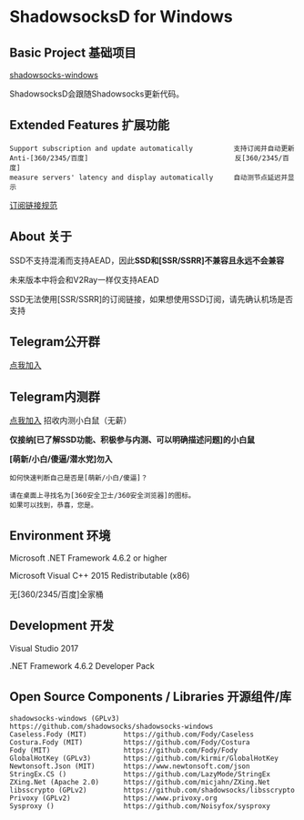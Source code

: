 ShadowsocksD for Windows
=======================

## Basic Project 基础项目

[shadowsocks-windows](https://github.com/shadowsocks/shadowsocks-windows)

ShadowsocksD会跟随Shadowsocks更新代码。

## Extended Features 扩展功能
```
Support subscription and update automatically          支持订阅并自动更新
Anti-[360/2345/百度]                                    反[360/2345/百度]
measure servers' latency and display automatically     自动测节点延迟并显示
```
[订阅链接规范](https://github.com/SoDa-GitHub/SSD-Windows/wiki/%E8%AE%A2%E9%98%85%E9%93%BE%E6%8E%A5%E8%A7%84%E8%8C%83)

## About 关于

SSD不支持混淆而支持AEAD，因此**SSD和\[SSR/SSRR\]不兼容且永远不会兼容**

未来版本中将会和V2Ray一样仅支持AEAD

SSD无法使用\[SSR/SSRR\]的订阅链接，如果想使用SSD订阅，请先确认机场是否支持

## Telegram公开群
[点我加入](https://t.me/joinchat/GvbhT0wTOirvK5vz5Yi_fQ)

## Telegram内测群

[点我加入](https://t.me/joinchat/GvbhT0vatPxTnqLtUgPe7Q) 招收内测小白鼠（无薪）

**仅接纳\[已了解SSD功能、积极参与内测、可以明确描述问题\]的小白鼠**

**\[萌新/小白/傻逼/潜水党\]勿入**

```
如何快速判断自己是否是[萌新/小白/傻逼]？

请在桌面上寻找名为[360安全卫士/360安全浏览器]的图标。
如果可以找到，恭喜，您是。
```

## Environment 环境

Microsoft .NET Framework 4.6.2 or higher

Microsoft Visual C++ 2015 Redistributable (x86)

无\[360/2345/百度\]全家桶

## Development 开发

Visual Studio 2017

.NET Framework 4.6.2 Developer Pack

## Open Source Components / Libraries 开源组件/库
```
shadowsocks-windows (GPLv3) https://github.com/shadowsocks/shadowsocks-windows
Caseless.Fody (MIT)         https://github.com/Fody/Caseless
Costura.Fody (MIT)          https://github.com/Fody/Costura
Fody (MIT)                  https://github.com/Fody/Fody
GlobalHotKey (GPLv3)        https://github.com/kirmir/GlobalHotKey
Newtonsoft.Json (MIT)       https://www.newtonsoft.com/json
StringEx.CS ()              https://github.com/LazyMode/StringEx
ZXing.Net (Apache 2.0)      https://github.com/micjahn/ZXing.Net
libsscrypto (GPLv2)         https://github.com/shadowsocks/libsscrypto
Privoxy (GPLv2)             https://www.privoxy.org
Sysproxy ()                 https://github.com/Noisyfox/sysproxy
```
